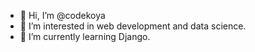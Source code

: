 - 👋 Hi, I’m @codekoya
- 👀 I’m interested in web development and data science.  
- 🌱 I’m currently learning Django. 


<!---
codekoya/codekoya is a ✨ special ✨ repository because its `README.md` (this file) appears on your GitHub profile.
You can click the Preview link to take a look at your changes.
--->
